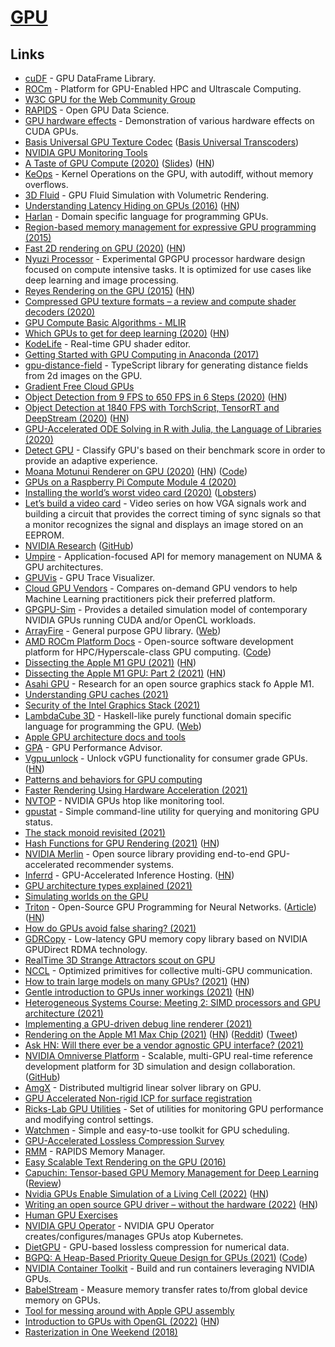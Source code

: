 # [GPU](https://en.wikipedia.org/wiki/Graphics_processing_unit)

## Links

- [cuDF](https://github.com/rapidsai/cudf) - GPU DataFrame Library.
- [ROCm](https://rocm.github.io/tensorflow.html) - Platform for GPU-Enabled HPC and Ultrascale Computing.
- [W3C GPU for the Web Community Group](https://github.com/gpuweb/gpuweb)
- [RAPIDS](https://rapids.ai/) - Open GPU Data Science.
- [GPU hardware effects](https://github.com/Kobzol/hardware-effects-gpu) - Demonstration of various hardware effects on CUDA GPUs.
- [Basis Universal GPU Texture Codec](https://github.com/BinomialLLC/basis_universal) ([Basis Universal Transcoders](https://github.com/KhronosGroup/Basis-Universal-Transcoders))
- [NVIDIA GPU Monitoring Tools](https://github.com/NVIDIA/gpu-monitoring-tools)
- [A Taste of GPU Compute (2020)](https://www.youtube.com/watch?v=eqkAaplKBc4) ([Slides](https://docs.google.com/presentation/d/1FRH81IW9RffkJjm6ILFZ7raCgFAUPXYYFXfiyKmhkx8/edit)) ([HN](https://news.ycombinator.com/item?id=22880502))
- [KeOps](https://github.com/getkeops/keops) - Kernel Operations on the GPU, with autodiff, without memory overflows.
- [3D Fluid](https://github.com/PWhiddy/Fat-Clouds) - GPU Fluid Simulation with Volumetric Rendering.
- [Understanding Latency Hiding on GPUs (2016)](https://www2.eecs.berkeley.edu/Pubs/TechRpts/2016/EECS-2016-143.pdf) ([HN](https://news.ycombinator.com/item?id=23379709))
- [Harlan](https://github.com/eholk/harlan) - Domain specific language for programming GPUs.
- [Region-based memory management for expressive GPU programming (2015)](https://blog.theincredibleholk.org/papers/dissertation.pdf)
- [Fast 2D rendering on GPU (2020)](https://raphlinus.github.io/rust/graphics/gpu/2020/06/13/fast-2d-rendering.html) ([HN](https://news.ycombinator.com/item?id=23512897))
- [Nyuzi Processor](https://github.com/jbush001/NyuziProcessor) - Experimental GPGPU processor hardware design focused on compute intensive tasks. It is optimized for use cases like deep learning and image processing.
- [Reyes Rendering on the GPU (2015)](https://markussteinberger.net/papers/GPUReyes.pdf) ([HN](https://news.ycombinator.com/item?id=23572626))
- [Compressed GPU texture formats – a review and compute shader decoders (2020)](https://themaister.net/blog/2020/08/12/compressed-gpu-texture-formats-a-review-and-compute-shader-decoders-part-1/)
- [GPU Compute Basic Algorithms - MLIR](https://llvm.discourse.group/t/gpu-compute-basic-algorithms/1281)
- [Which GPUs to get for deep learning (2020)](https://timdettmers.com/2020/09/07/which-gpu-for-deep-learning/) ([HN](https://news.ycombinator.com/item?id=24400603))
- [KodeLife](https://hexler.net/products/kodelife) - Real-time GPU shader editor.
- [Getting Started with GPU Computing in Anaconda (2017)](https://www.anaconda.com/blog/getting-started-with-gpu-computing-in-anaconda)
- [gpu-distance-field](https://github.com/ryankaplan/gpu-distance-field) - TypeScript library for generating distance fields from 2d images on the GPU.
- [Gradient Free Cloud GPUs](https://gradient.paperspace.com/free-gpu)
- [Object Detection from 9 FPS to 650 FPS in 6 Steps (2020)](https://paulbridger.com/posts/video_analytics_pipeline_tuning/) ([HN](https://news.ycombinator.com/item?id=24738835))
- [Object Detection at 1840 FPS with TorchScript, TensorRT and DeepStream (2020)](https://paulbridger.com/posts/video-analytics-deepstream-pipeline/) ([HN](https://news.ycombinator.com/item?id=24817173))
- [GPU-Accelerated ODE Solving in R with Julia, the Language of Libraries (2020)](http://www.stochasticlifestyle.com/gpu-accelerated-ode-solving-in-r-with-julia-the-language-of-libraries/)
- [Detect GPU](https://github.com/TimvanScherpenzeel/detect-gpu) - Classify GPU's based on their benchmark score in order to provide an adaptive experience.
- [Moana Motunui Renderer on GPU (2020)](https://www.render-blog.com/2020/10/03/gpu-motunui/) ([HN](https://news.ycombinator.com/item?id=24833218)) ([Code](https://github.com/chellmuth/gpu-motunui))
- [GPUs on a Raspberry Pi Compute Module 4 (2020)](https://www.youtube.com/watch?v=ikpgZu6kLKE)
- [Installing the world’s worst video card (2020)](https://www.youtube.com/watch?v=2iURr3NBprc) ([Lobsters](https://lobste.rs/s/n45htv/installing_world_s_worst_video_card))
- [Let’s build a video card](https://eater.net/vga) - Video series on how VGA signals work and building a circuit that provides the correct timing of sync signals so that a monitor recognizes the signal and displays an image stored on an EEPROM.
- [NVIDIA Research](https://www.nvidia.com/en-us/research/) ([GitHub](https://github.com/NVlabs))
- [Umpire](https://github.com/LLNL/Umpire) - Application-focused API for memory management on NUMA & GPU architectures.
- [GPUVis](https://github.com/mikesart/gpuvis) - GPU Trace Visualizer.
- [Cloud GPU Vendors](https://github.com/binga/cloud-gpus) - Compares on-demand GPU vendors to help Machine Learning practitioners pick their preferred platform.
- [GPGPU-Sim](https://github.com/gpgpu-sim/gpgpu-sim_distribution) - Provides a detailed simulation model of contemporary NVIDIA GPUs running CUDA and/or OpenCL workloads.
- [ArrayFire](https://github.com/arrayfire/arrayfire) - General purpose GPU library. ([Web](https://arrayfire.com/))
- [AMD ROCm Platform Docs](https://rocmdocs.amd.com/en/latest/) - Open-source software development platform for HPC/Hyperscale-class GPU computing. ([Code](https://github.com/RadeonOpenCompute/ROCm))
- [Dissecting the Apple M1 GPU (2021)](https://rosenzweig.io/blog/asahi-gpu-part-1.html) ([HN](https://news.ycombinator.com/item?id=25673631))
- [Dissecting the Apple M1 GPU: Part 2 (2021)](https://rosenzweig.io/blog/asahi-gpu-part-2.html) ([HN](https://news.ycombinator.com/item?id=25873887))
- [Asahi GPU](https://github.com/AsahiLinux/gpu) - Research for an open source graphics stack fo Apple M1.
- [Understanding GPU caches (2021)](https://rastergrid.com/blog/gpu-tech/2021/01/understanding-gpu-caches/)
- [Security of the Intel Graphics Stack (2021)](https://igor-blue.github.io/2021/02/10/graphics-part1.html)
- [LambdaCube 3D](https://github.com/lambdacube3d/lambdacube-compiler) - Haskell-like purely functional domain specific language for programming the GPU. ([Web](http://lambdacube3d.com/))
- [Apple GPU architecture docs and tools](https://github.com/dougallj/applegpu)
- [GPA](https://github.com/Jokeren/GPA) - GPU Performance Advisor.
- [Vgpu_unlock](https://github.com/DualCoder/vgpu_unlock) - Unlock vGPU functionality for consumer grade GPUs. ([HN](https://news.ycombinator.com/item?id=26754351))
- [Patterns and behaviors for GPU computing](https://github.com/moderngpu/moderngpu)
- [Faster Rendering Using Hardware Acceleration (2021)](https://www.sublimetext.com/blog/articles/hardware-accelerated-rendering)
- [NVTOP](https://github.com/Syllo/nvtop) - NVIDIA GPUs htop like monitoring tool.
- [gpustat](https://github.com/wookayin/gpustat) - Simple command-line utility for querying and monitoring GPU status.
- [The stack monoid revisited (2021)](https://raphlinus.github.io/gpu/2021/05/13/stack-monoid-revisited.html)
- [Hash Functions for GPU Rendering (2021)](https://www.reedbeta.com/blog/hash-functions-for-gpu-rendering/) ([HN](https://news.ycombinator.com/item?id=27244209))
- [NVIDIA Merlin](https://github.com/NVIDIA-Merlin/Merlin) - Open source library providing end-to-end GPU-accelerated recommender systems.
- [Inferrd](https://inferrd.com/) - GPU-Accelerated Inference Hosting. ([HN](https://news.ycombinator.com/item?id=27817137))
- [GPU architecture types explained (2021)](https://rastergrid.com/blog/gpu-tech/2021/07/gpu-architecture-types-explained/)
- [Simulating worlds on the GPU](https://davidar.io/post/sim-glsl)
- [Triton](https://github.com/openai/triton) - Open-Source GPU Programming for Neural Networks. ([Article](https://openai.com/blog/triton/)) ([HN](https://news.ycombinator.com/item?id=27985594))
- [How do GPUs avoid false sharing? (2021)](https://www.reddit.com/r/GraphicsProgramming/comments/pi74sd/how_do_gpus_avoid_false_sharing/)
- [GDRCopy](https://github.com/NVIDIA/gdrcopy) - Low-latency GPU memory copy library based on NVIDIA GPUDirect RDMA technology.
- [RealTime 3D Strange Attractors scout on GPU](https://github.com/BrutPitt/glChAoS.P)
- [NCCL](https://github.com/NVIDIA/nccl) - Optimized primitives for collective multi-GPU communication.
- [How to train large models on many GPUs? (2021)](https://lilianweng.github.io/lil-log/2021/09/24/train-large-neural-networks.html) ([HN](https://news.ycombinator.com/item?id=28657797))
- [Gentle introduction to GPUs inner workings (2021)](https://vksegfault.github.io/posts/gentle-intro-gpu-inner-workings/) ([HN](https://news.ycombinator.com/item?id=28728138))
- [Heterogeneous Systems Course: Meeting 2: SIMD processors and GPU architecture (2021)](https://www.youtube.com/watch?v=fO8Yw1pmyyc)
- [Implementing a GPU-driven debug line renderer (2021)](https://www.gijskaerts.com/wordpress/?p=190)
- [Rendering on the Apple M1 Max Chip (2021)](https://blog.yiningkarlli.com/2021/10/takua-on-m1-max.html) ([HN](https://news.ycombinator.com/item?id=28994800)) ([Reddit](https://www.reddit.com/r/apple/comments/qfogld/the_m1max_is_the_fastest_gpu_we_have_ever/)) ([Tweet](https://twitter.com/yiningkarlli/status/1452783165970386945))
- [Ask HN: Will there ever be a vendor agnostic GPU interface? (2021)](https://news.ycombinator.com/item?id=29058681)
- [NVIDIA Omniverse Platform](https://developer.nvidia.com/nvidia-omniverse-platform) - Scalable, multi-GPU real-time reference development platform for 3D simulation and design collaboration. ([GitHub](https://github.com/NVIDIA-Omniverse))
- [AmgX](https://github.com/NVIDIA/AMGX) - Distributed multigrid linear solver library on GPU.
- [GPU Accelerated Non-rigid ICP for surface registration](https://github.com/wuhaozhe/pytorch-nicp)
- [Ricks-Lab GPU Utilities](https://github.com/Ricks-Lab/gpu-utils) - Set of utilities for monitoring GPU performance and modifying control settings.
- [Watchmen](https://github.com/Spico197/watchmen) - Simple and easy-to-use toolkit for GPU scheduling.
- [GPU-Accelerated Lossless Compression Survey](https://github.com/dingwentao/GPU-lossless-compression)
- [RMM](https://github.com/rapidsai/rmm) - RAPIDS Memory Manager.
- [Easy Scalable Text Rendering on the GPU (2016)](https://medium.com/@evanwallace/easy-scalable-text-rendering-on-the-gpu-c3f4d782c5ac)
- [Capuchin: Tensor-based GPU Memory Management for Deep Learning](https://dl.acm.org/doi/abs/10.1145/3373376.3378505) ([Review](https://www.bodunhu.com/blog/posts/paper-review-capuchin-tensor-based-gpu-memory-management-for-deep-learning/))
- [Nvidia GPUs Enable Simulation of a Living Cell (2022)](https://blogs.nvidia.com/blog/2022/01/20/living-cell-simulation/) ([HN](https://news.ycombinator.com/item?id=30113837))
- [Writing an open source GPU driver – without the hardware (2022)](https://www.collabora.com/news-and-blog/blog/2022/01/27/writing-an-open-source-gpu-driver-without-the-hardware/) ([HN](https://news.ycombinator.com/item?id=30107002))
- [Human GPU Exercises](https://github.com/luruke/human-gpu)
- [NVIDIA GPU Operator](https://github.com/NVIDIA/gpu-operator) - NVIDIA GPU Operator creates/configures/manages GPUs atop Kubernetes.
- [DietGPU](https://github.com/facebookresearch/dietgpu) - GPU-based lossless compression for numerical data.
- [BGPQ: A Heap-Based Priority Queue Design for GPUs (2021)](https://dl.acm.org/doi/fullHtml/10.1145/3472456.3472463) ([Code](https://github.com/srush/torch-queue))
- [NVIDIA Container Toolkit](https://github.com/NVIDIA/nvidia-container-toolkit) - Build and run containers leveraging NVIDIA GPUs.
- [BabelStream](https://github.com/UoB-HPC/BabelStream) - Measure memory transfer rates to/from global device memory on GPUs.
- [Tool for messing around with Apple GPU assembly](https://github.com/tellowkrinkle/mtl-gpu-asmcheck)
- [Introduction to GPUs with OpenGL (2022)](https://engineering.monstar-lab.com/en/post/2022/03/01/Introduction-To-GPUs-With-OpenGL/) ([HN](https://news.ycombinator.com/item?id=30583905))
- [Rasterization in One Weekend (2018)](https://tayfunkayhan.wordpress.com/2018/11/24/rasterization-in-one-weekend-part-i/)
